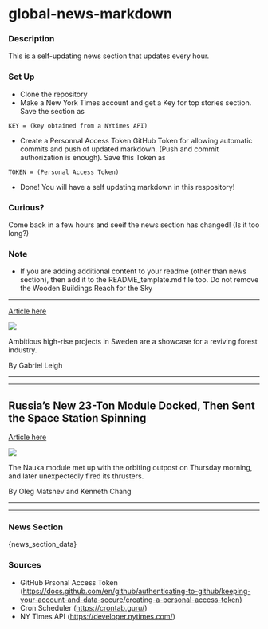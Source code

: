 # global-news-markdown

### Description 
This is a self-updating news section that updates every hour.

### Set Up 
* Clone the repository
* Make a New York Times account and get a Key for top stories section. Save the section as 
 ```
 KEY = (key obtained from a NYtimes API)
 ```
*  Create a Personnal Access Token GitHub Token for allowing automatic commits and push of updated markdown. (Push and commit authorization is enough). Save this Token as 
```
TOKEN = (Personal Access Token)
```
* Done! You will have a self updating markdown in this respository!

### Curious?
Come back in a few hours and seeif the news section has changed! (Is it too long?)

### Note
* If you are adding additional content to your readme (other than news section), then add it to the README_template.md file too. Do not remove the Wooden Buildings Reach for the Sky
----------------------------------

[Article here](https://www.nytimes.com/2021/07/30/todaysinyt/wooden-buildings-reach-for-the-sky-in-vaxjo-sweden.html)

[![](https://static01.nyt.com/images/2021/07/31/world/31timber01-inyt/31timber01-inyt-superJumbo.jpg)](https://www.nytimes.com/2021/07/30/todaysinyt/wooden-buildings-reach-for-the-sky-in-vaxjo-sweden.html)

Ambitious high-rise projects in Sweden are a showcase for a reviving forest industry.

By Gabriel Leigh

* * *

* * *

Russia’s New 23-Ton Module Docked, Then Sent the Space Station Spinning
-----------------------------------------------------------------------

[Article here](https://www.nytimes.com/2021/07/29/science/russia-module-space-station.html)

[![](https://static01.nyt.com/images/2021/07/29/science/29spaceastation-docking/29spaceastation-docking-superJumbo.jpg)](https://www.nytimes.com/2021/07/29/science/russia-module-space-station.html)

The Nauka module met up with the orbiting outpost on Thursday morning, and later unexpectedly fired its thrusters.

By Oleg Matsnev and Kenneth Chang

* * *

* * *

### News Section 
{news_section_data}


### Sources 
* GitHub Prsonal Access Token (https://docs.github.com/en/github/authenticating-to-github/keeping-your-account-and-data-secure/creating-a-personal-access-token)
* Cron Scheduler (https://crontab.guru/)
* NY Times API (https://developer.nytimes.com/)
